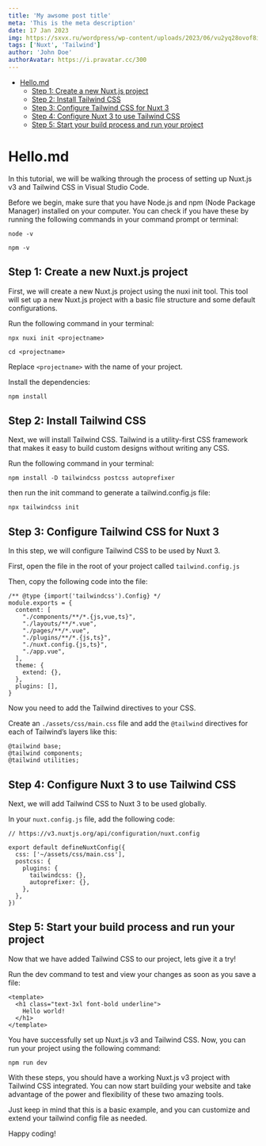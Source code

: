 ```yaml
---
title: 'My awsome post title'
meta: 'This is the meta description'
date: 17 Jan 2023
img: https://sxvx.ru/wordpress/wp-content/uploads/2023/06/vu2yq28ovof8ijcmm7tj8cj5pu54e393-300x225.jpg
tags: ['Nuxt', 'Tailwind']
author: 'John Doe'
authorAvatar: https://i.pravatar.cc/300
---
```

<!-- ToC begin -->
<a name="toc"></a>

- [Hello.md](#hellomd)
  - [Step 1: Create a new Nuxt.js project](#step-1-create-a-new-nuxtjs-project)
  - [Step 2: Install Tailwind CSS](#step-2-install-tailwind-css)
  - [Step 3: Configure Tailwind CSS for Nuxt 3](#step-3-configure-tailwind-css-for-nuxt-3)
  - [Step 4: Configure Nuxt 3 to use Tailwind CSS](#step-4-configure-nuxt-3-to-use-tailwind-css)
  - [Step 5: Start your build process and run your project](#step-5-start-your-build-process-and-run-your-project)
<!-- Generated by gh-toc, https://moonbase59.github.io/gh-toc/ -->
<!-- ToC end -->

# Hello.md

In this tutorial, we will be walking through the process of setting up Nuxt.js v3 and Tailwind CSS in Visual Studio Code.

Before we begin, make sure that you have Node.js and npm (Node Package Manager) installed on your computer. You can check if you have these by running the following commands in your command prompt or terminal:

```shell[sh]{} meta-info=val
node -v
```

```shell[sh]{} meta-info=val
npm -v
```

## Step 1: Create a new Nuxt.js project

First, we will create a new Nuxt.js project using the nuxi init tool. This tool will set up a new Nuxt.js project with a basic file structure and some default configurations.

Run the following command in your terminal:

```shell[sh]{} meta-info=val
npx nuxi init <projectname>
```

```shell[sh]{} meta-info=val
cd <projectname>
```

Replace `<projectname>` with the name of your project.

Install the dependencies:

```shell[sh]{} meta-info=val
npm install
```

## Step 2: Install Tailwind CSS

Next, we will install Tailwind CSS. Tailwind is a utility-first CSS framework that makes it easy to build custom designs without writing any CSS.

Run the following command in your terminal:

```shell[sh]{} meta-info=val
npm install -D tailwindcss postcss autoprefixer
```

then run the init command to generate a tailwind.config.js file:

```shell[sh]{} meta-info=val
npx tailwindcss init
```

## Step 3: Configure Tailwind CSS for Nuxt 3

In this step, we will configure Tailwind CSS to be used by Nuxt 3.

First, open the file in the root of your project called `tailwind.config.js`

Then, copy the following code into the file:

```javascript[tailwind.config.js]{} meta-info=val
/** @type {import('tailwindcss').Config} */
module.exports = {
  content: [
    "./components/**/*.{js,vue,ts}",
    "./layouts/**/*.vue",
    "./pages/**/*.vue",
    "./plugins/**/*.{js,ts}",
    "./nuxt.config.{js,ts}",
    "./app.vue",
  ],
  theme: {
    extend: {},
  },
  plugins: [],
}
```

Now you need to add the Tailwind directives to your CSS.

Create an `./assets/css/main.css` file and add the `@tailwind` directives for each of Tailwind’s layers like this:

```css[./assets/css/main.css]{} meta-info=val
@tailwind base;
@tailwind components;
@tailwind utilities;
```

## Step 4: Configure Nuxt 3 to use Tailwind CSS

Next, we will add Tailwind CSS to Nuxt 3 to be used globally.

In your `nuxt.config.js` file, add the following code:

```typescript[nuxt.config.ts]{} meta-info=val
// https://v3.nuxtjs.org/api/configuration/nuxt.config

export default defineNuxtConfig({
  css: ['~/assets/css/main.css'],
  postcss: {
    plugins: {
      tailwindcss: {},
      autoprefixer: {},
    },
  },
})
```

## Step 5: Start your build process and run your project

Now that we have added Tailwind CSS to our project, lets give it a try!

Run the dev command to test and view your changes as soon as you save a file:

```html[app.vue]{} meta-info=val
<template>
  <h1 class="text-3xl font-bold underline">
    Hello world!
  </h1>
</template>
```

You have successfully set up Nuxt.js v3 and Tailwind CSS. Now, you can run your project using the following command:

```shell[sh]{} meta-info=val
npm run dev
```

With these steps, you should have a working Nuxt.js v3 project with Tailwind CSS integrated. You can now start building your website and take advantage of the power and flexibility of these two amazing tools.

Just keep in mind that this is a basic example, and you can customize and extend your tailwind config file as needed.

Happy coding!
